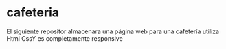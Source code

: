 # cafeteria
El siguiente repositor almacenara una página web para una cafetería utiliza Html CssY es completamente responsive
